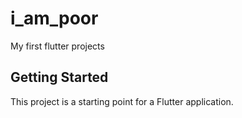 # i_am_poor

My first flutter projects

## Getting Started

This project is a starting point for a Flutter application.


